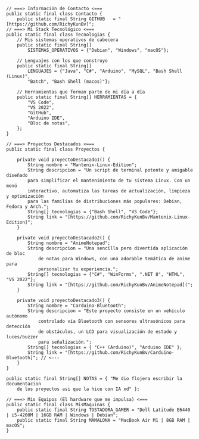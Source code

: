 
    // ===> Información de Contacto <===
    public static final class Contacto {
        public static final String GITHUB   = "[https://github.com/RichyKunBv]";
    // ===> Mi Stack Tecnológico <===
    public static final class Tecnologias {
        // Mis sistemas operativos de cabecera
        public static final String[] 
            SISTEMAS_OPERATIVOS = {"Debian", "Windows", "macOS"};

        // Lenguajes con los que construyo
        public static final String[] 
            LENGUAJES = {"Java", "C#", "Arduino", "MySQL", "Bash Shell (Linux)",
            "Batch", "Bash Shell (macos)"};

        // Herramientas que forman parte de mi día a día
        public static final String[] HERRAMIENTAS = {
            "VS Code",
            "VS 2022",
            "GitHub",
            "Arduino IDE",
            "Bloc de notas",
        };
    }

    // ===> Proyectos Destacados <===
    public static final class Proyectos {

        private void proyectoDestacado1() {
            String nombre = "Mantenix-Linux-Edition";
            String descripcion = "Un script de terminal potente y amigable diseñado
            para simplificar el mantenimiento de tu sistema Linux. Con un menú
            interactivo, automatiza las tareas de actualización, limpieza y optimización
            para las familias de distribuciones más populares: Debian, Fedora y Arch.";
            String[] tecnologias = {"Bash Shell", "VS Code"};
            String link = "[https://github.com/RichyKunBv/Mantenix-Linux-Edition]";
        }

        private void proyectoDestacado2() {
            String nombre = "AnimeNotepad";
            String descripcion = "Una sencilla pero divertida aplicación de bloc 
                de notas para Windows, con una adorable temática de anime para 
                personalizar tu experiencia.";
            String[] tecnologias = {"C#", "WinForms", ".NET 8", "HTML", "VS 2022"};
            String link = "[https://github.com/RichyKunBv/AnimeNotepad](";
        }

        private void proyectoDestacado3() {
            String nombre = "Carduino-Bluetooth";
            String descripcion = "Este proyecto consiste en un vehículo autónomo
                controlado vía Bluetooth con sensores ultrasónicos para detección 
                de obstáculos, un LCD para visualización de estado y luces/buzzer 
                para señalización.";
            String[] tecnologias = { "C++ (Arduino)", "Arduino IDE" };
            String link = "[https://github.com/RichyKunBv/Carduino-Bluetooth]"; // <---
        }
    }

    public static final String[] NOTAS = { "Me dio flojera escribir la documentacion 
        de los proyectos asi que la hice con IA xd" };

    // ===> Mis Equipos (El hardware que me impulsa) <===
    public static final class MisMaquinas {
        public static final String TOSTADORA_GAMER = "Dell Latitude E6440 | i5-4200M | 16GB RAM | Windows | Debian";
        public static final String MAMALONA = "MacBook Air M1 | 8GB RAM | macOS";
    }
